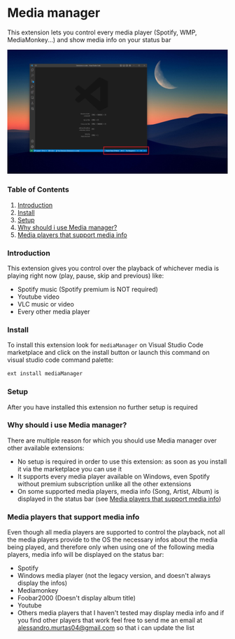 # Media manager

This extension lets you control every media player (Spotify, WMP, MediaMonkey...) and show media info on your status bar

![Alt text](assets/preview.png "Extension preview")

### Table of Contents
1. [Introduction](#introduction)
2. [Install](#install)
3. [Setup](#setup)
4. [Why should i use Media manager?](#why-should-i-use-media-manager?)
5. [Media players that support media info](#media-players-that-support-media-info)

### Introduction

This extension gives you control over the playback of whichever media is playing right now (play, pause, skip and previous) like:
* Spotify music (Spotify premium is NOT required)
* Youtube video
* VLC music or video
* Every other media player

### Install

To install this extension look for ```mediaManager``` on Visual Studio Code marketplace and click on the install button or launch this command on visual studio code command palette:
```sh
ext install mediaManager
```
### Setup

After you have installed this extension no further setup is required

### Why should i use Media manager?

There are multiple reason for which you should use Media manager over other available extensions:
* No setup is required in order to use this extension: as soon as you install it via the marketplace you can use it
* It supports every media player available on Windows, even Spotify without premium subscription unlike all the other extensions
* On some supported media players, media info (Song, Artist, Album) is displayed in the status bar (see [Media players that support media info](#media-players-that-support-media-info))


### Media players that support media info

Even though all media players are supported to control the playback, not all the media players provide to the OS the necessary infos about the media being played, and therefore only when using one of the following media players, media info will be displayed on the status bar:
* Spotify
* Windows media player (not the legacy version, and doesn't always display the infos)
* Mediamonkey
* Foobar2000 (Doesn't display album title)
* Youtube
* Others media players that I haven't tested may display media info and if you find other players that work feel free to send me an email at alessandro.murtas04@gmail.com so that i can update the list